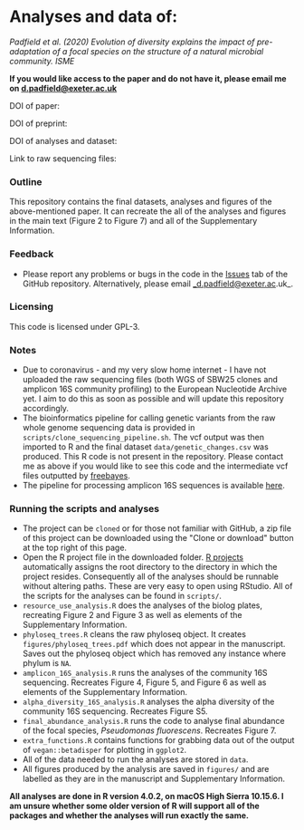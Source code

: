 # Analyses and data of:

_Padfield et al. (2020) Evolution of diversity explains the impact of pre-adaptation of a focal species on the structure of a natural microbial community. ISME_ 

**If you would like access to the paper and do not have it, please email me on d.padfield@exeter.ac.uk**

DOI of paper:

DOI of preprint:

DOI of analyses and dataset: 

Link to raw sequencing files:

### Outline

This repository contains the final datasets, analyses and figures of the above-mentioned paper. It can recreate the all of the analyses and figures in the main text (Figure 2 to Figure 7) and all of the Supplementary Information.

### Feedback

- Please report any problems or bugs in the code in the [Issues](https://github.com/padpadpadpad/Padfield_2019_ISME_bact_phage_temperature) tab of the GitHub repository. Alternatively, please email _d.padfield@exeter.ac.uk_.

### Licensing

This code is licensed under GPL-3.

### Notes

- Due to coronavirus - and my very slow home internet - I have not uploaded the raw sequencing files (both WGS of SBW25 clones and amplicon 16S community profiling) to the European Nucleotide Archive yet. I aim to do this as soon as possible and will update this repository accordingly.
- The bioinformatics pipeline for calling genetic variants from the raw whole genome sequencing data is provided in `scripts/clone_sequencing_pipeline.sh`. The vcf output was then imported to R and the final dataset `data/genetic_changes.csv` was produced. This R code is not present in the repository. Please contact me as above if you would like to see this code and the intermediate vcf files outputted by [freebayes](https://github.com/ekg/freebayes).
- The pipeline for processing amplicon 16S sequences is available [here](https://github.com/padpadpadpad/AB_dada2_pipeline_R).

### Running the scripts and analyses

- The project can be `cloned` or for those not familiar with GitHub, a zip file of this project can be downloaded using the "Clone or download" button at the top right of this page.
- Open the R project file in the downloaded folder. [R projects](https://support.rstudio.com/hc/en-us/articles/200526207-Using-Projects) automatically assigns the root directory to the directory in which the project resides. Consequently all of the analyses should be runnable without altering paths. These are very easy to open using RStudio. All of the scripts for the analyses can be found in `scripts/`.
- `resource_use_analysis.R` does the analyses of the biolog plates, recreating Figure 2 and Figure 3 as well as elements of the Supplementary Information.
- `phyloseq_trees.R` cleans the raw phyloseq object. It creates `figures/phyloseq_trees.pdf` which does not appear in the manuscript. Saves out the phyloseq object which has removed any instance where phylum is `NA`.
- `amplicon_16S_analysis.R` runs the analyses of the community 16S sequencing. Recreates Figure 4, Figure 5, and Figure 6 as well as elements of the Supplementary Information.
- `alpha_diversity_16S_analysis.R` analyses the alpha diversity of the community 16S sequencing. Recreates Figure S5.
- `final_abundance_analysis.R` runs the code to analyse final abundance of the focal species, _Pseudomonas fluorescens_. Recreates Figure 7.
- `extra_functions.R` contains functions for grabbing data out of the output of `vegan::betadisper` for plotting in `ggplot2`.
- All of the data needed to run the analyses are stored in `data`.
- All figures produced by the analysis are saved in `figures/` and are labelled as they are in the manuscript and Supplementary Information.

__All analyses are done in R version 4.0.2, on macOS High Sierra 10.15.6. I am unsure whether some older version of R will support all of the packages and whether the analyses will run exactly the same.__
